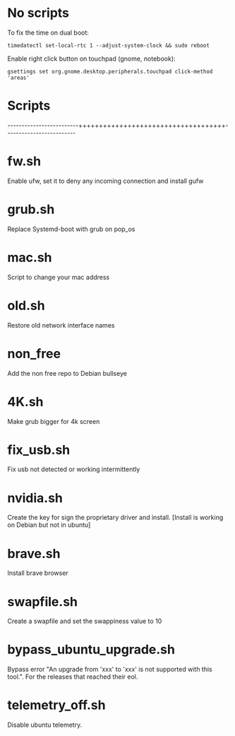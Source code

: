 # No scripts
To fix the time on dual boot:

    timedatectl set-local-rtc 1 --adjust-system-clock && sudo reboot
    
Enable right click button on touchpad (gnome, notebook):

    gsettings set org.gnome.desktop.peripherals.touchpad click-method 'areas'

# Scripts
-------------------------++++++++++++++++++++++++++++++++++++-------------------------
# fw.sh
Enable ufw, set it to deny any incoming connection and install gufw

# grub.sh
Replace Systemd-boot with grub on pop_os

# mac.sh
Script to change your mac address

# old.sh
Restore old network interface names

# non_free
Add the non free repo to Debian bullseye

# 4K.sh
Make grub bigger for 4k screen

# fix_usb.sh
Fix usb not detected or working intermittently 

# nvidia.sh
Create the key for sign the proprietary driver and install. [Install is working on Debian but not in ubuntu]
 
# brave.sh
Install brave browser

# swapfile.sh
Create a swapfile and set the swappiness value to 10

# bypass_ubuntu_upgrade.sh
Bypass error "An upgrade from 'xxx' to 'xxx' is not supported with this tool.". For the releases that reached their eol.

# telemetry_off.sh
Disable ubuntu telemetry. 